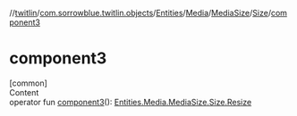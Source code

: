 //[twitlin](../../../../../index.md)/[com.sorrowblue.twitlin.objects](../../../../index.md)/[Entities](../../../index.md)/[Media](../../index.md)/[MediaSize](../index.md)/[Size](index.md)/[component3](component3.md)



# component3  
[common]  
Content  
operator fun [component3](component3.md)(): [Entities.Media.MediaSize.Size.Resize](-resize/index.md)  



